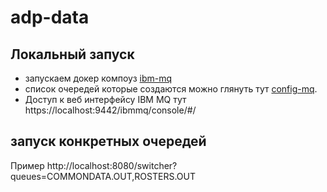 # adp-data
## Локальный запуск

- запускаем докер компоуз  [ibm-mq](ibm-mq/docker-compose.yml)
- список очередей которые создаются можно глянуть тут  [config-mq](ibm-mq/20-config.mqsc). 
- Доступ к веб интерфейсу IBM MQ тут https://localhost:9442/ibmmq/console/#/

## запуск конкретных очередей
Пример 
http://localhost:8080/switcher?queues=COMMONDATA.OUT,ROSTERS.OUT
